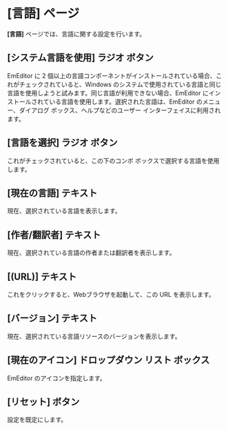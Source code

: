 # \[言語\] ページ

**\[言語\]** ページでは、言語に関する設定を行います。

## \[システム言語を使用\] ラジオ ボタン

EmEditor に 2 個以上の言語コンポーネントがインストールされている場合、これがチェックされていると、Windows のシステムで使用されている言語と同じ言語を使用しようと試みます。同じ言語が利用できない場合、EmEditor にインストールされている言語を使用します。選択された言語は、EmEditor のメニュー、ダイアログ ボックス、ヘルプなどのユーザー インターフェイスに利用されます。

## \[言語を選択\] ラジオ ボタン

これがチェックされていると、この下のコンボ ボックスで選択する言語を使用します。

## \[現在の言語\] テキスト

現在、選択されている言語を表示します。

## \[作者/翻訳者\] テキスト

現在、選択されている言語の作者または翻訳者を表示します。

## \[(URL)\] テキスト

これをクリックすると、Webブラウザを起動して、この URL を表示します。

## \[バージョン\] テキスト

現在、選択されている言語リソースのバージョンを表示します。

## \[現在のアイコン\] ドロップダウン リスト ボックス

EmEditor のアイコンを指定します。

## \[リセット\] ボタン

設定を既定にします。

